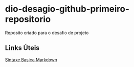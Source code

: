 # dio-desagio-github-primeiro-repositorio

Reposito criado para  o desafio de projeto

## Links  Úteis
[Sintaxe Basica Markdown](https://markdown.net.br/sintaxe-basica/)


